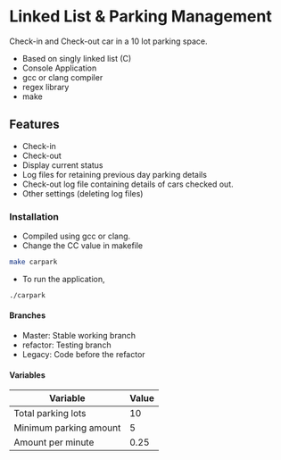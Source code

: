 # Linked List & Parking Management

Check-in and Check-out car in a 10 lot parking space.

* Based on singly linked list (C)
* Console Application
* gcc or clang compiler
* regex library
* make

## Features

* Check-in
* Check-out
* Display current status
* Log files for retaining previous day parking details
* Check-out log file containing details of cars checked out.
* Other settings (deleting log files)

### Installation

* Compiled using gcc or clang.
* Change the CC value in makefile

```bash
make carpark
```

* To run the application,

```bash
./carpark
```

#### Branches

* Master: Stable working branch
* refactor: Testing branch
* Legacy: Code before the refactor

#### Variables

|      Variable          | Value |
|------------------------|-------|
|Total parking lots      | 10    |
|Minimum parking amount  | 5     |
|Amount per minute       | 0.25  |
